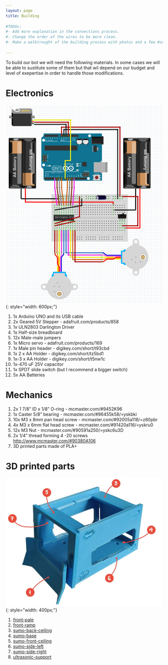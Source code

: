 ```yaml
---
layout: page
title: Building

#TODOs:
#- Add more explanation in the connections process. 
#- Change the order of the wires to be more clean.
#- Make a walktrought of the building process with photos and a few #sentences.

---
```


To build our bot we will need the following materials. In some cases we will be able to sustitute some of them but that wil depend on our budget and level of exepertise in order to handle those modifications.

# Electronics

![SumoBot connections](assets/connections.png){: style="width: 600px;"}

1. 1x Arduino UNO and its USB cable
1. 2x Geared 5V Stepper - adafruit.com/products/858
1. 1x ULN2803 Darlington Driver
1. 1x Half-size breadboard
1. 12x Male-male jumpers
1. 1x Micro servo - adafruit.com/products/169
1. 1x Male pin header - digikey.com/short/t93cbd
1. 1x 2 x AA Holder - digikey.com/short/tz5bd1
1. 1x-3 x AA Holder - digikey.com/short/t5nw1c
1. 1x-470 uF 25V capacitor
1. 1x SPDT slide switch (but I recommend a bigger switch)
1. 5x AA Batteries

# Mechanics
1. 2x 1 7/8” ID x 1/8” O-ring - mcmaster.com/#9452K96
1. 1x Caster 5/8” bearing - mcmaster.com/#96455k58/=yskbki
1. 10x M3 x 8mm pan head screw - mcmaster.com/#92005a118/=z80pbr
1. 4x M3 x 6mm flat head screw - mcmaster.com/#91420a116/=yskru0
1. 12x M3 Nut - mcmaster.com/#90591a250/=yskc6u3D
1. 2x 1/4” thread forming 4 -20 screws http://www.mcmaster.com/#90380A106
1. 3D printed parts made of PLA+

# 3D printed parts

![doodle build](assets/chasis_guide_parts.jpeg){: style="width: 400px;"}

1. [front-pale](https://github.com/MarceJara/FutureBot-MiniSumoBot/blob/gh-pages/assets/3d_models/front_pale.stl)
1. [front-ramp](https://github.com/MarceJara/FutureBot-MiniSumoBot/blob/gh-pages/assets/3d_models/front_ramp.stl)
1. [sumo-back-ceiling](https://github.com/MarceJara/FutureBot-MiniSumoBot/blob/gh-pages/assets/3d_models/sumo_back_ceiling.stl)
1. [sumo-base](https://github.com/MarceJara/FutureBot-MiniSumoBot/blob/gh-pages/assets/3d_models/sumo_base.stl)
1. [sumo-front-ceiling](https://github.com/MarceJara/FutureBot-MiniSumoBot/blob/gh-pages/assets/3d_models/sumo_front_ceiling.stl)
1. [sumo-side-left](https://github.com/MarceJara/FutureBot-MiniSumoBot/blob/gh-pages/assets/3d_models/sumo_side_left.stl)
1. [sumo-side-right](https://github.com/MarceJara/FutureBot-MiniSumoBot/blob/gh-pages/assets/3d_models/sumo_side_right.stl)
1. [ultrasonic-support](https://github.com/MarceJara/FutureBot-MiniSumoBot/blob/gh-pages/assets/3d_models/ultrasonic_support.stl)


